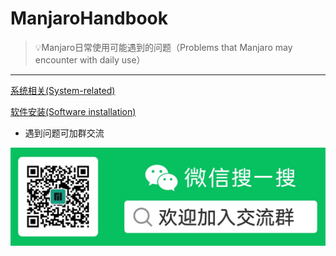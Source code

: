 # ManjaroHandbook
>💡Manjaro日常使用可能遇到的问题（Problems that Manjaro may encounter with daily use）

---
[系统相关(System-related)](https://github.com/Moriarty1024/Manjaro-Handbook/blob/master/%E7%B3%BB%E7%BB%9F%E7%9B%B8%E5%85%B3.md)

[软件安装(Software installation)](https://github.com/Moriarty1024/Manjaro-Handbook/blob/master/%E8%BD%AF%E4%BB%B6%E5%AE%89%E8%A3%85.md)

- 遇到问题可加群交流

![交流群](https://github.com/Moriarty1024/Manjaro-Handbook/blob/master/Image/%E4%BA%A4%E6%B5%81%E7%BE%A4.jpg)
